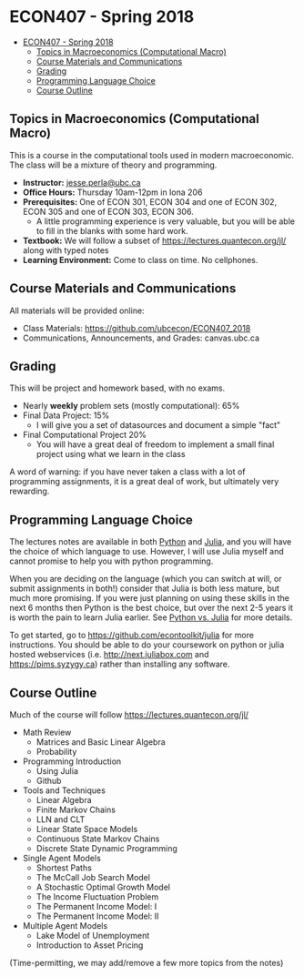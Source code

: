 # ECON407 - Spring 2018
- [ECON407 - Spring 2018](#econ407---spring-2018)
    - [Topics in Macroeconomics (Computational Macro)](#topics-in-macroeconomics-computational-macro)
    - [Course Materials and Communications](#course-materials-and-communications)
    - [Grading](#grading)
    - [Programming Language Choice](#programming-language-choice)
    - [Course Outline](#course-outline)

## Topics in Macroeconomics (Computational Macro)
This is a course in the computational tools used in modern macroeconomic.  The class will be a mixture of theory and programming.

- **Instructor:** jesse.perla@ubc.ca
- **Office Hours:** Thursday 10am-12pm in Iona 206
- **Prerequisites:** One of ECON 301, ECON 304 and one of ECON 302, ECON 305 and one of ECON 303, ECON 306.
	- A little programming experience is very valuable, but you will be able to fill in the blanks with some hard work.
- **Textbook:** We  will follow a subset of https://lectures.quantecon.org/jl/ along with typed notes
- **Learning Environment:** Come to class on time.   No cellphones.

## Course Materials and Communications
All materials will be provided online:
- Class Materials: https://github.com/ubcecon/ECON407_2018
- Communications, Announcements, and Grades: canvas.ubc.ca

## Grading
This will be project and homework based, with no exams.

- Nearly **weekly** problem sets (mostly computational): 65\%
- Final Data Project: 15%
	- I will give you a set of datasources and document a simple "fact"
- Final Computational Project 20%
	- You will have a great deal of freedom to implement a small final project using what we learn in the class

A word of warning: if you have never taken a class with a lot of programming assignments, it is a great deal of work, but ultimately very rewarding.

## Programming Language Choice

The lectures notes are available in both [Python](https://lectures.quantecon.org/py/) and [Julia](https://lectures.quantecon.org/jl/), and you will have the choice of which language to use.  However, I will use Julia myself and cannot promise to help you with python programming.

When you are deciding on the language (which you can switch at will, or submit assignments in both!) consider that Julia is both less mature, but much more promising.  If you were just planning on using these skills in the next 6 months then Python is the best choice, but over the next 2-5 years it is worth the pain to learn Julia earlier.  See [Python vs. Julia](https://lectures.quantecon.org/about_lectures.html#python-or-julia) for more details.

To get started, go to https://github.com/econtoolkit/julia for more instructions.  You should be able to do your coursework on python or julia hosted webservices (i.e. http://next.juliabox.com and https://pims.syzygy.ca) rather than installing any software.

## Course Outline
Much of the course will follow https://lectures.quantecon.org/jl/

- Math Review
	- Matrices and Basic Linear Algebra
	- Probability
- Programming Introduction
	- Using Julia
	- Github
- Tools and Techniques
	- Linear Algebra
	- Finite Markov Chains
	- LLN and CLT
	- Linear State Space Models
	- Continuous State Markov Chains
	- Discrete State Dynamic Programming
- Single Agent Models
	- Shortest Paths
	- The McCall Job Search Model
	- A Stochastic Optimal Growth Model
	- The Income Fluctuation Problem
	- The Permanent Income Model: I
	- The Permanent Income Model: II
- Multiple Agent Models
	- Lake Model of Unemployment
	- Introduction to Asset Pricing

(Time-permitting, we may add/remove a few more topics from the notes)